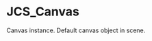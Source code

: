 <div id="content-header">
  <h1>JCS_Canvas</h1>
</div>

<p>
  Canvas instance. Default canvas object in scene.
</p>
